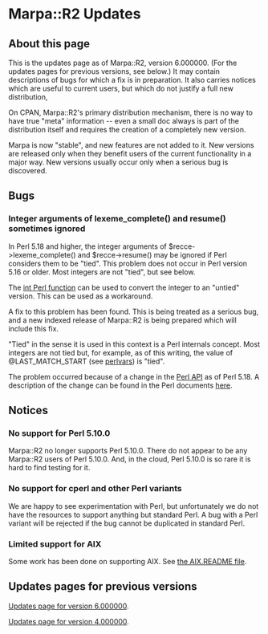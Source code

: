 # Marpa::R2 Updates

## About this page

This is the updates page as of Marpa::R2,
version 6.000000.
(For the updates pages for previous versions, see below.)
It may contain descriptions of bugs for which a fix
is in preparation.
It also carries notices which are useful to current users,
but which do not justify a full new distribution,

On CPAN, Marpa::R2's primary distribution mechanism,
there is no way to have true "meta" information --
even a small doc always is part of the distribution itself
and requires the creation of a completely new version.

Marpa is now "stable", and new features are not added to it.
New versions are released only when they benefit users
of the current functionality in a major way.
New versions usually occur only when a serious
bug is discovered.

## Bugs

### Integer arguments of lexeme_complete() and resume() sometimes ignored

In Perl 5.18 and higher, the integer arguments of
$recce->lexeme_complete() and $recce->resume() may be ignored if Perl
considers them to be "tied".
This problem does not occur in Perl version 5.16 or older.
Most integers are not "tied", but see below.

The
[int Perl function](https://perldoc.perl.org/functions/int.html)
can be used to convert the integer to an
"untied" version.
This can be used as a workaround.

A fix to this problem has been found.
This is being treated as a serious bug,
and a new indexed release of Marpa::R2 is being prepared which
will include this fix.

"Tied" in the sense it is used in this context
is a Perl internals concept.
Most integers are not tied but,
for example, as of this writing,
the value of @LAST_MATCH_START
(see
[perlvars](https://perldoc.perl.org/perlvar.html#Variables-related-to-regular-expressions))
is "tied".

The problem occurred because of a change in the
[Perl API](https://perldoc.perl.org/perlapi.html)
as of Perl 5.18.
A description of the change can be found in the Perl
documents
[here](https://perldoc.perl.org/perlguts.html#What's-Really-Stored-in-an-SV%3f).

## Notices

### No support for Perl 5.10.0

Marpa::R2 no longer supports Perl 5.10.0.
There do not appear to be any Marpa::R2 users
of Perl 5.10.0.
And, in the cloud,
Perl 5.10.0 is so rare it is hard to find testing for it.

### No support for cperl and other Perl variants

We are happy to see experimentation with Perl,
but unfortunately we do not have
the resources to support anything but standard Perl.
A bug with a Perl variant will be rejected
if the bug cannot be duplicated in standard Perl.

### Limited support for AIX

Some work has been done on supporting AIX.  See
[the AIX.README file](https://github.com/jeffreykegler/Marpa--R2/blob/master/AIX.README).

## Updates pages for previous versions

[Updates page for version 6.000000](https://github.com/jeffreykegler/Marpa--R2/blob/master/etc/old_updates/UPDATES-6.000000.md).

[Updates page for version 4.000000](https://github.com/jeffreykegler/Marpa--R2/blob/master/etc/old_updates/UPDATES-4.000000.md).
